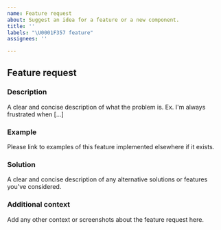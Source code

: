 ```yaml
---
name: Feature request
about: Suggest an idea for a feature or a new component.
title: ''
labels: "\U0001F357 feature"
assignees: ''

---
```


## Feature request

### Description
A clear and concise description of what the problem is. Ex. I'm always frustrated when [...]

### Example
Please link to examples of this feature implemented elsewhere if it exists.

### Solution
A clear and concise description of any alternative solutions or features you've considered.

### Additional context
Add any other context or screenshots about the feature request here.
